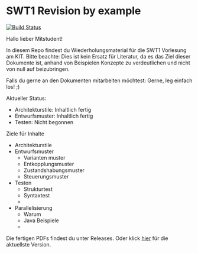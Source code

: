 # SWT1 Revision by example

[![Build Status](https://travis-ci.org/AdrianELehmann/SWT1_Revision.svg?branch=master)](https://travis-ci.org/AdrianELehmann/SWT1_Revision)

Hallo lieber Mitstudent!

In diesem Repo findest du Wiederholungsmaterial für die SWT1 Vorlesung am KIT. Bitte beachte: Dies ist kein Ersatz für Literatur, da es das Ziel dieser Dokumente ist, anhand von Beispielen Konzepte zu verdeutlichen und nicht von null auf beizubringen.

Falls du gerne an den Dokumenten mitarbeiten möchtest: Gerne, leg einfach los! ;)

Aktueller Status:
- Architekturstile: Inhaltlich fertig
- Entwurfsmuster: Inhaltlich fertig
- Testen: Nicht begonnen

Ziele für Inhalte
- Architekturstile
- Entwurfsmuster
  - Varianten muster
  - Entkopplungsmuster
  - Zustandshabungsmuster
  - Steuerungsmuster
- Testen
  - Strukturtest
  - Syntaxtest
  -
- Parallelisierung
  - Warum
  - Java Beispiele
  - 

Die fertigen PDFs findest du unter Releases. Oder klick [hier](https://github.com/AdrianELehmann/SWT1_Revision/releases/latest) für die aktuellste Version.

